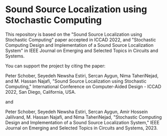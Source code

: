 # Sound Source Localization using Stochastic Computing 

This repository is based on the "Sound Source Localization using Stochastic Computing" paper accepted in ICCAD 2022, and "Stochastic Computing Design and Implementation
of a Sound Source Localization System" in IEEE Journal on Emerging and Selected Topics in Circuits and Systems.

You can support the project by citing the paper:

Peter Schober, Seyedeh Newsha Estiri, Sercan Aygun, Nima TaheriNejad, and M. Hassan Najafi, "Sound Source Localization using Stochastic Computing," International Conference on Computer-Aided Design - ICCAD 2022, San Diego, California, USA.

and

Peter Schober, Seyedeh Newsha Estiri, Sercan Aygun, Amir Hossein Jalilvand, M. Hassan Najafi, and Nima TaheriNejad, "Stochastic Computing Design and Implementation
of a Sound Source Localization System," IEEE Journal on Emerging and Selected Topics in Circuits and Systems, 2023.
